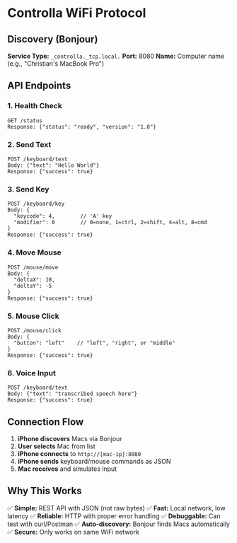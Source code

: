 # Controlla WiFi Protocol

## Discovery (Bonjour)

**Service Type:** `_controlla._tcp.local.`
**Port:** 8080
**Name:** Computer name (e.g., "Christian's MacBook Pro")

## API Endpoints

### 1. Health Check
```
GET /status
Response: {"status": "ready", "version": "1.0"}
```

### 2. Send Text
```
POST /keyboard/text
Body: {"text": "Hello World"}
Response: {"success": true}
```

### 3. Send Key
```
POST /keyboard/key
Body: {
  "keycode": 4,        // 'A' key
  "modifier": 0        // 0=none, 1=ctrl, 2=shift, 4=alt, 8=cmd
}
Response: {"success": true}
```

### 4. Move Mouse
```
POST /mouse/move
Body: {
  "deltaX": 10,
  "deltaY": -5
}
Response: {"success": true}
```

### 5. Mouse Click
```
POST /mouse/click
Body: {
  "button": "left"    // "left", "right", or "middle"
}
Response: {"success": true}
```

### 6. Voice Input
```
POST /keyboard/text
Body: {"text": "transcribed speech here"}
Response: {"success": true}
```

## Connection Flow

1. **iPhone discovers** Macs via Bonjour
2. **User selects** Mac from list
3. **iPhone connects** to `http://[mac-ip]:8080`
4. **iPhone sends** keyboard/mouse commands as JSON
5. **Mac receives** and simulates input

## Why This Works

✅ **Simple:** REST API with JSON (not raw bytes)
✅ **Fast:** Local network, low latency
✅ **Reliable:** HTTP with proper error handling
✅ **Debuggable:** Can test with curl/Postman
✅ **Auto-discovery:** Bonjour finds Macs automatically
✅ **Secure:** Only works on same WiFi network
